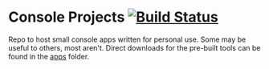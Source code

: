 Console Projects [![Build Status](https://travis-ci.org/jquintus/ConsoleProjects.svg)](https://travis-ci.org/jquintus/ConsoleProjects)
===============

Repo to host small console apps written for personal use.  Some may be useful to others, most aren't.  Direct downloads for the pre-built tools can be found in the [apps](apps) folder.
